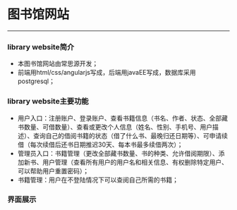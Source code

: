 # 图书馆网站

---

### library website简介
- 本图书馆网站由常思源开发；
- 前端用html/css/angularjs写成，后端用javaEE写成，数据库采用postgresql；

### library website主要功能
- 用户入口：注册账户、登录账户、查看书籍信息（书名、作者、状态、全部藏书数量、可借数量）、查看或更改个人信息（姓名、性别、手机号、用户描述）、查询自己的借阅书籍的状态（借了什么书、最晚归还日期等）、可申请续借（每次续借后还书日期推迟30天、每本书最多续借两次）；
- 管理员入口：书籍管理（更改全部藏书数量、书的种类、允许借阅期限）、添加新书、用户管理（查看所有用户的用户名和相关信息、有权删除特定用户、可以帮助用户重置密码）；
- 书籍管理：用户在不登陆情况下可以查阅自己所需的书籍；

### 界面展示
